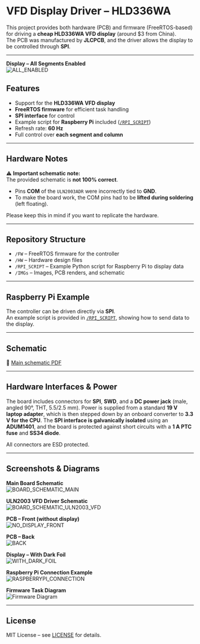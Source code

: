 # VFD Display Driver – HLD336WA

This project provides both hardware (PCB) and firmware (FreeRTOS-based) for driving a **cheap HLD336WA VFD display** (around $3 from China).  
The PCB was manufactured by **JLCPCB**, and the driver allows the display to be controlled through **SPI**.

---

**Display – All Segments Enabled**  
![ALL_ENABLED](./IMGs/ALL_ENABLED.jpg)

## Features

- Support for the **HLD336WA VFD display**
- **FreeRTOS firmware** for efficient task handling
- **SPI interface** for control
- Example script for **Raspberry Pi** included ([`/RPI_SCRIPT`](./RPI_SCRIPT))
- Refresh rate: **60 Hz**
- Full control over **each segment and column**

---

## Hardware Notes

⚠️ **Important schematic note:**  
The provided schematic is **not 100% correct**.  
- Pins **COM** of the `ULN2003ADR` were incorrectly tied to **GND**.  
- To make the board work, the COM pins had to be **lifted during soldering** (left floating).  

Please keep this in mind if you want to replicate the hardware.

---

## Repository Structure

- `/FW` – FreeRTOS firmware for the controller  
- `/HW` – Hardware design files  
- `/RPI_SCRIPT` – Example Python script for Raspberry Pi to display data  
- `/IMGs` – Images, PCB renders, and schematic  

---

## Raspberry Pi Example

The controller can be driven directly via **SPI**.  
An example script is provided in [`/RPI_SCRIPT`](./RPI_SCRIPT), showing how to send data to the display.

---

## Schematic

📄 [Main schematic PDF](./IMGs/VFD_controller_stm_SCHEMATIC.pdf)

---

## Hardware Interfaces & Power

The board includes connectors for **SPI**, **SWD**, and a **DC power jack** (male, angled 90°, THT, 5.5/2.5 mm). Power is supplied from a standard **19 V laptop adapter**, which is then stepped down by an onboard converter to **3.3 V for the CPU**. The **SPI interface is galvanically isolated** using an **ADUM1401**, and the board is protected against short circuits with a **1 A PTC fuse** and **SS34 diode**.

All connectors are ESD protected.

---


## Screenshots & Diagrams

**Main Board Schematic**  
![BOARD_SCHEMATIC_MAIN](./IMGs/BOARD_SCHEMATIC_MAIN.png)

**ULN2003 VFD Driver Schematic**  
![BOARD_SCHEMATIC_ULN2003_VFD](./IMGs/BOARD_SCHEMATIC_ULN2003_VFD.png)

**PCB – Front (without display)**  
![NO_DISPLAY_FRONT](./IMGs/NO_DISPLAY_FRONT.jpg)

**PCB – Back**  
![BACK](./IMGs/BACK.jpg)

**Display – With Dark Foil**  
![WITH_DARK_FOIL](./IMGs/WITH_DARK_FOIL.jpg)

**Raspberry Pi Connection Example**  
![RASPBERRYPI_CONNECTION](./IMGs/RASPBERRYPI_CONNECTION.jpg)

**Firmware Task Diagram**  
![Firmware Diagram](./IMGs/FW_DIAGRAM.png)

---

## License

MIT License – see [LICENSE](./LICENSE) for details.
